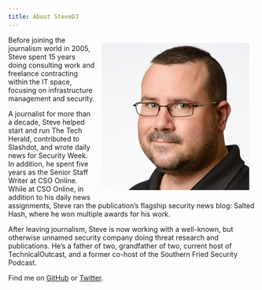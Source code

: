 ```yaml
---
title: About SteveD3
---
```


<img style="float: right; margin:1em;" src="/images/Steve-Square-Twitter.jpg"> Before joining the journalism world in 2005, Steve spent 15 years doing consulting work and freelance contracting within the IT space, focusing on infrastructure management and security.

A journalist for more than a decade, Steve helped start and run The Tech Herald, contributed to Slashdot, and wrote daily news for Security Week. In addition, he spent five years as the Senior Staff Writer at CSO Online. While at CSO Online, in addition to his daily news assignments, Steve ran the publication’s flagship security news blog: Salted Hash, where he won multiple awards for his work.

After leaving journalism, Steve is now working with a well-known, but otherwise unnamed security company doing threat research and publications. He’s a father of two, grandfather of two, current host of TechnicalOutcast, and a former co-host of the Southern Fried Security Podcast.

Find me on [GitHub](https://github.com/SteveD3) or [Twitter](https://twitter.com/SteveD3).
